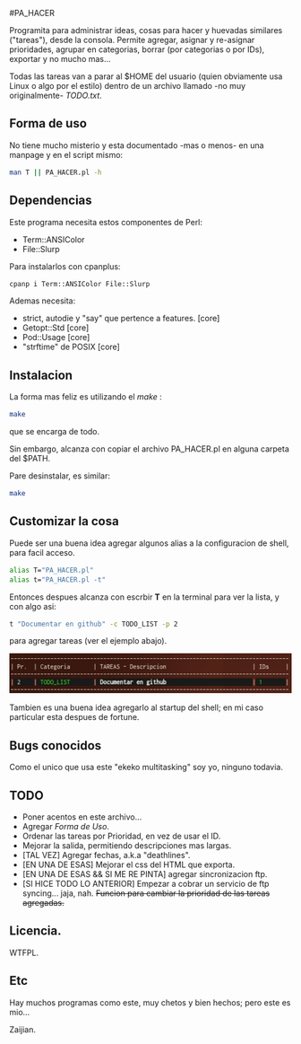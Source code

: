 #PA_HACER

Programita para administrar ideas, cosas para hacer y huevadas similares ("tareas"), desde la consola.
Permite agregar, asignar y re-asignar prioridades, agrupar en categorias, borrar (por categorias o por IDs), exportar y no mucho mas...

Todas las tareas van a parar al $HOME del usuario (quien obviamente usa Linux o algo
por el estilo) dentro de un archivo llamado -no muy originalmente- *TODO.txt*.

## Forma de uso

No tiene mucho misterio y esta documentado -mas o menos- en una manpage y en el script mismo:

```bash
man T || PA_HACER.pl -h
```

## Dependencias

Este programa necesita estos componentes de Perl:

* Term::ANSIColor
* File::Slurp

Para instalarlos con cpanplus:

```bash
cpanp i Term::ANSIColor File::Slurp
```

Ademas necesita:
* strict, autodie y "say" que pertence a features. [core]
* Getopt::Std [core]
* Pod::Usage [core]
* "strftime" de POSIX [core]

## Instalacion

La forma mas feliz es utilizando el _make_ :

```bash
make
```

que se encarga de todo.

Sin embargo, alcanza con copiar el archivo PA_HACER.pl en alguna carpeta del $PATH.

Pare desinstalar, es similar:

```bash
make
```

## Customizar la cosa

Puede ser una buena idea agregar algunos alias a la configuracion de shell, para facil acceso.

```bash
alias T="PA_HACER.pl"
alias t="PA_HACER.pl -t"
```

Entonces despues alcanza con escrbir **T** en la terminal para ver la lista, y con algo asi:

```bash
t "Documentar en github" -c TODO_LIST -p 2
```

para agregar tareas (ver el ejemplo abajo).

![](ejemplo.jpg?raw=true)

Tambien es una buena idea agregarlo al startup del shell; en mi caso particular esta despues de fortune.

## Bugs conocidos

Como el unico que usa este "ekeko multitasking" soy yo, ninguno todavia.

## TODO

- Poner acentos en este archivo...
- Agregar _Forma de Uso_.
- Ordenar las tareas por Prioridad, en vez de usar el ID.
- Mejorar la salida, permitiendo descripciones mas largas.
- [TAL VEZ] Agregar fechas, a.k.a "deathlines". 
- [EN UNA DE ESAS] Mejorar el css del HTML que exporta.
- [EN UNA DE ESAS && SI ME RE PINTA] agregar sincronizacion ftp.
- [SI HICE TODO LO ANTERIOR] Empezar a cobrar un servicio de ftp syncing... jaja, nah.
~~Funcion para cambiar la prioridad de las tareas agregadas.~~

## Licencia.

WTFPL.

## Etc

Hay muchos programas como este, muy chetos y bien hechos; pero este es mio... 

Zaijian.

